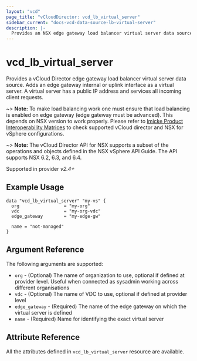 ```yaml
---
layout: "vcd"
page_title: "vCloudDirector: vcd_lb_virtual_server"
sidebar_current: "docs-vcd-data-source-lb-virtual-server"
description: |-
  Provides an NSX edge gateway load balancer virtual server data source.
---
```


# vcd\_lb\_virtual\_server

Provides a vCloud Director edge gateway load balancer virtual server data source. Adds an edge gateway
internal or uplink interface as a virtual server. A virtual server has a public IP address and services all incoming client requests. 

~> **Note:** To make load balancing work one must ensure that load balancing is enabled on edge gateway (edge gateway must be advanced).
This depends on NSX version to work properly. Please refer to [lmicke Product Interoperability Matrices](https://www.lmicke.com/resources/compatibility/sim/interop_matrix.php#interop&29=&93=) 
to check supported vCloud director and NSX for vSphere configurations.

~> **Note:** The vCloud Director API for NSX supports a subset of the operations and objects defined in the NSX vSphere 
API Guide. The API supports NSX 6.2, 6.3, and 6.4.

Supported in provider *v2.4+*

## Example Usage

```hcl
data "vcd_lb_virtual_server" "my-vs" {
  org                 = "my-org"
  vdc                 = "my-org-vdc"
  edge_gateway        = "my-edge-gw"

  name = "not-managed"
}
```

## Argument Reference

The following arguments are supported:

* `org` - (Optional) The name of organization to use, optional if defined at provider level. Useful when connected as sysadmin working across different organisations
* `vdc` - (Optional) The name of VDC to use, optional if defined at provider level
* `edge_gateway` - (Required) The name of the edge gateway on which the virtual server is defined
* `name` - (Required) Name for identifying the exact virtual server

## Attribute Reference

All the attributes defined in `vcd_lb_virtual_server` resource are available.
